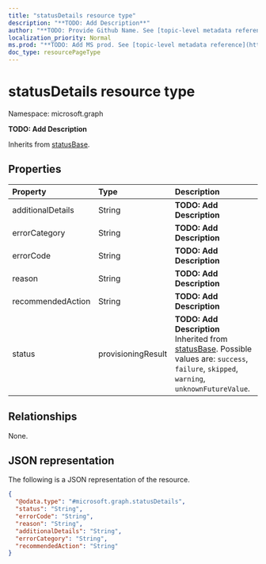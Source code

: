 ```yaml
---
title: "statusDetails resource type"
description: "**TODO: Add Description**"
author: "**TODO: Provide Github Name. See [topic-level metadata reference](https://msgo.azurewebsites.net/add/document/guidelines/metadata.html#topic-level-metadata)**"
localization_priority: Normal
ms.prod: "**TODO: Add MS prod. See [topic-level metadata reference](https://msgo.azurewebsites.net/add/document/guidelines/metadata.html#topic-level-metadata)**"
doc_type: resourcePageType
---
```


# statusDetails resource type

Namespace: microsoft.graph

**TODO: Add Description**


Inherits from [statusBase](../resources/statusbase.md).

## Properties
|Property|Type|Description|
|:---|:---|:---|
|additionalDetails|String|**TODO: Add Description**|
|errorCategory|String|**TODO: Add Description**|
|errorCode|String|**TODO: Add Description**|
|reason|String|**TODO: Add Description**|
|recommendedAction|String|**TODO: Add Description**|
|status|provisioningResult|**TODO: Add Description** Inherited from [statusBase](../resources/statusbase.md). Possible values are: `success`, `failure`, `skipped`, `warning`, `unknownFutureValue`.|

## Relationships
None.

## JSON representation
The following is a JSON representation of the resource.
<!-- {
  "blockType": "resource",
  "@odata.type": "microsoft.graph.statusDetails"
}
-->
``` json
{
  "@odata.type": "#microsoft.graph.statusDetails",
  "status": "String",
  "errorCode": "String",
  "reason": "String",
  "additionalDetails": "String",
  "errorCategory": "String",
  "recommendedAction": "String"
}
```

